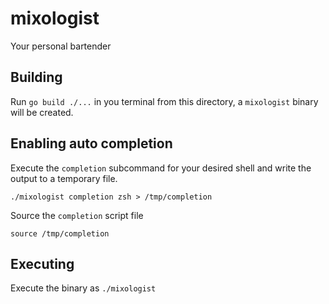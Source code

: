 # mixologist
Your personal bartender

## Building
Run `go build ./...` in you terminal from this directory, a `mixologist` binary will be created.

## Enabling auto completion
Execute the `completion` subcommand for your desired shell and write the output to a temporary file.

```
./mixologist completion zsh > /tmp/completion
```

Source the `completion` script file

```
source /tmp/completion
```

## Executing
Execute the binary as `./mixologist`
